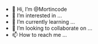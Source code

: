 - 👋 Hi, I’m @Mortincode
- 👀 I’m interested in ...
- 🌱 I’m currently learning ...
- 💞️ I’m looking to collaborate on ...
- 📫 How to reach me ...

<!---
Mortincode/Mortincode is a ✨ special ✨ repository because its `README.md` (this file) appears on your GitHub profile.
You can click the Preview link to take a look at your changes.
--->
